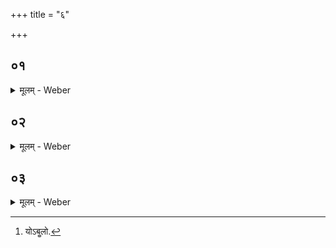 +++
title = "६"

+++


##  ०१
<details><summary>मूलम् - Weber</summary>

विभू᳘र्मात्रा᳘ प्रभूः᳘ पित्रे᳘ति॥  
इयं वै᳘ माॗतासौ᳘ पिॗताभ्यामेॗवैनम् प᳘रिददात्य᳘श्वोऽसि ह᳘योऽसी᳘ति शा᳘स्त्येॗवैनं तत्त᳘स्माछिष्टाः᳘ प्रजा᳘ जायन्ते᳘ऽत्योऽसि म᳘योऽसीत्य᳘त्येॗवैनं नयति त᳘स्माद᳘श्वः पशूनां श्रै᳘ष्ठ्यं गछत्य᳘र्वासि स᳘प्तिरसि वाज्यसी᳘ति यथायजु᳘रेॗवैतद्वृ᳘षासि नृम᳘णा असी᳘ति मिथुनत्वा᳘य य᳘युर्ना᳘मासि शि᳘शुर्ना᳘मासी᳘त्येतद्वा अ᳘श्वस्य प्रियं᳘ नामधे᳘यम् प्रिये᳘णैॗवैनं ना᳘म्नाभि᳘वदति त᳘स्माद᳘प्यामित्रौ᳘ संग᳘त्य ना᳘म्ना चे᳘दभिव᳘दतोॗऽन्योऽन्यᳫं स᳘मेव᳘ जानाते॥
</details>

##  ०२
<details><summary>मूलम् - Weber</summary>

आदित्या᳘नाम् पत्वा᳘न्विही᳘ति॥  
आदित्या᳘नेॗवैनं गमयति दे᳘वा आशापाला एतं᳘ देवेभ्यो᳘ऽश्वम् मेधा᳘य प्रो᳘क्षितं रक्षते᳘ति शतं वै त᳘ल्प्या राजपुत्रा᳘ आशापालास्ते᳘भ्य एॗवैनम् प᳘रिददातीह र᳘न्तिरिह᳘ रमतामिह धृ᳘तिरिह स्व᳘धृतिः स्वाहे᳘ति संवत्सरमा᳘हुतीर्जुहोति षो᳘डश नवती᳘रेता वा अ᳘श्वस्य ब᳘न्धनं ता᳘भिरेॗवैनम् बध्नाति त᳘स्माद᳘श्वः प्र᳘मुक्तो ब᳘न्धनमा᳘गछति षो᳘डश नवती᳘रेता वा अ᳘श्वस्य ब᳘न्धनं ता᳘भिरेॗवैनम् बध्नाति त᳘स्माद᳘श्वः प्र᳘मुक्तो ब᳘न्धनं न᳘ जहाति॥
</details>

##  ०३
<details><summary>मूलम् - Weber</summary>

राष्ट्रं वा᳘ अश्वमेधः᳟॥  
राष्ट्र᳘ एते व्या᳘यछन्ते ये᳘ऽश्वं र᳘क्षन्ति ते᳘षां य᳘ उदृ᳘चं ग᳘छन्ति राष्ट्रे᳘णैव ते᳘ राष्ट्र᳘म् भवन्त्य᳘थ येॗ नोदृ᳘चं ग᳘छन्ति राष्ट्रात्ते व्य᳘वछिद्यन्ते त᳘स्माद्राष्ट्र्य᳘श्वमेधे᳘न यजेत प᳘रा वा᳘ एष᳘ सिच्यतेॗ योऽब᳘लोऽश्वमेधे᳘न [^wbr_1] य᳘जते य᳘द्यमि᳘त्रा अ᳘श्वं विन्दे᳘रन्यॗज्ञोऽस्य वि᳘छिद्येत पा᳘पीयान्त्स्याछतं᳘ कवचि᳘नो रक्षन्ति यज्ञ᳘स्य सं᳘तत्या अ᳘व्यवछेदाय न पा᳘पीयान्भवत्य᳘थान्य᳘मानी᳘य प्रो᳘क्षेयुःॗ सैव त᳘त्र प्रा᳘यश्चित्तिः॥  

[^wbr_1]: योऽबॗलो.
</details>